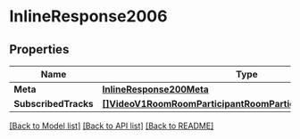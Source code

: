 # InlineResponse2006

## Properties

Name | Type | Description | Notes
------------ | ------------- | ------------- | -------------
**Meta** | [**InlineResponse200Meta**](inline_response_200_meta.md) |  | [optional] 
**SubscribedTracks** | [**[]VideoV1RoomRoomParticipantRoomParticipantSubscribedTrack**](video.v1.room.room_participant.room_participant_subscribed_track.md) |  | [optional] 

[[Back to Model list]](../README.md#documentation-for-models) [[Back to API list]](../README.md#documentation-for-api-endpoints) [[Back to README]](../README.md)


